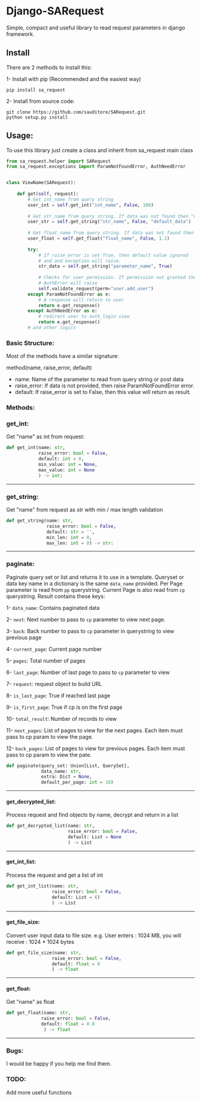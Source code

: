 # Django-SARequest
Simple, compact and useful library to read request parameters in django framework. 

## Install
There are 2 methods to install this:

1- Install with pip (Recommended and the easiest way)
```
pip install sa_request
```

2- Install from source code:
```
git clone https://github.com/sauditore/SARequest.git
python setup.py install
```

## Usage:
To use this library just create a class and inherit from sa_request main class

```python
from sa_request.helper import SARequest
from sa_request.exceptions import ParamNotFoundError, AuthNeedError


class ViewName(SARequest):
    
    def get(self, request):
        # Get int_name from query string
        user_int = self.get_int("int_name", False, 100)
        
        # Get str_name from query string. If data was not found then "default_data" will return
        user_str = self.get_string("str_name", False, "default_data")
        
        # Get float_name from query string. If data was not found then 1.1 will return
        user_float = self.get_float("float_name", False, 1.1)
        
        try:
            # If raise_error is set True, then default value ignored
            # and and exception will raise.
            str_data = self.get_string("parameter_name", True)
            
            # Checks for user permission. If permission not granted then
            # AuthError will raise
            self.validate_request(perm="user.add_user")
        except ParamNotFoundError as e:
            # A response will return to user
            return e.get_response()
        except AuthNeedError as e:
            # redirect user to auth_login view
            return e.get_response()
        # and other logics
```

### Basic Structure:
Most of the methods have a similar signature:

method(name, raise_error, default)

<ul>
<li>
name: Name of the parameter to read from query string or post data
</li>
<li>
raise_error: If data is not provided, then raise ParamNotFoundError error.
</li>
<li>default: If raise_error is set to False, then this value will return as result. </li>
</ul>

### Methods:

### get_int:
Get "name" as int from request:
```python
def get_int(name: str, 
            raise_error: bool = False,
            default: int = 0,
            min_value: int = None,
            max_value: int = None
            ) -> int:

```
<hr/>

### get_string:
Get "name" from request as str with min / max length validation
```python
def get_string(name: str,
               raise_error: bool = False,
               default: str = '',
               min_len: int = 0,
               max_len: int = 0) -> str:
```
<hr/>

### paginate:
Paginate query set or list and returns it to use in a template. Queryset or data key name in a dictionary is
the same ``data_name`` provided. Per Page parameter is read from ``pp`` querystring. Current Page is also
read from ``cp`` querystring.
Result contains these keys:

1- ``data_name``: Contains paginated data

2- ``next``: Next number to pass to ``cp`` parameter to view next page.

3- ``back``: Back number to pass to ``cp`` parameter in querystring to view previous page

4- ``current_page``: Current page number

5- ``pages``: Total number of pages

6- ``last_page``: Number of last page to pass to ``cp`` parameter to view

7- ``request``: request object to build URL

8- ``is_last_page``: True if reached last page

9- ``is_first_page``: True if cp is on the first page

10- ``total_result``: Number of records to view

11- ``next_pages``: List of pages to view for the next pages. Each item must pass to cp param to view the page.

12- ``back_pages``: List of pages to view for previous pages. Each item must pass to cp param to view the pate.


```python
def paginate(query_set: Union[List, QuerySet],
             data_name: str,
             extra: Dict = None,
             default_per_page: int = 10)
```
<hr/>

#### get_decrypted_list:
Process request and find objects by name, decrypt and return in a list
```python
def get_decrypted_list(name: str,
                       raise_error: bool = False,
                       default: List = None
                       ) -> List
```
<hr/>

#### get_int_list:
Process the request and get a list of int
```python
def get_int_list(name: str, 
                 raise_error: bool = False, 
                 default: List = ()
                 ) -> List
```
<hr/>

#### get_file_size:
Convert user input data to file size. e.g. User enters : 1024 MB, you will receive : 1024 * 1024 bytes

```python
def get_file_size(name: str,
                 raise_error: bool = False, 
                 default: float = 0
                 ) -> float
```
<hr/>

#### get_float:
Get "name" as float

```python
def get_float(name: str,
             raise_error: bool = False,
             default: float = 0.0
              ) -> float
```

<hr/>

### Bugs:
I would be happy if you help me find them.

### TODO:
Add more useful functions 
